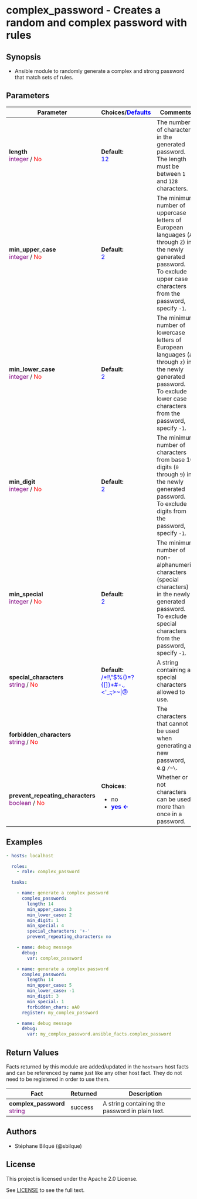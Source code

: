 # complex_password - Creates a random and complex password with rules

## Synopsis

* Ansible module to randomly generate a complex and strong password that match sets of rules.

## Parameters

| Parameter     | Choices/<font color="blue">Defaults</font> | Comments |
| ------------- | ---------|--------- |
|__length__<br><font color="purple">integer</font></font> / <font color="red">No</font> | __Default:__<br><font color="blue">12</font> | The number of characters in the generated password.<br>The length must be between `1` and `128` characters. |
|__min_upper_case__<br><font color="purple">integer</font></font> / <font color="red">No</font> | __Default:__<br><font color="blue">2</font> | The minimum number of uppercase letters of European languages (`A` through `Z`) in the newly generated password.<br>To exclude upper case characters from the password, specify `-1`. |
|__min_lower_case__<br><font color="purple">integer</font></font> / <font color="red">No</font> | __Default:__<br><font color="blue">2</font> | The minimum number of lowercase letters of European languages (`a` through `z`) in the newly generated password.<br>To exclude lower case characters from the password, specify `-1`. |
|__min_digit__<br><font color="purple">integer</font></font> / <font color="red">No</font> | __Default:__<br><font color="blue">2</font> | The minimum number of characters from base 10 digits (`0` through `9`) in the newly generated password.<br>To exclude digits from the password, specify `-1`. |
|__min_special__<br><font color="purple">integer</font></font> / <font color="red">No</font> | __Default:__<br><font color="blue">2</font> | The minimum number of non-alphanumeric characters (special characters) in the newly generated password.<br>To exclude special characters from the password, specify `-1`. |
|__special_characters__<br><font color="purple">string</font></font> / <font color="red">No</font> | __Default:__<br><font color="blue">/*!\\"$%()=?{[]}+\#-.,<'_:;>~\|@</font> | A string containing all special characters allowed to use. |
|__forbidden_characters__<br><font color="purple">string</font></font> / <font color="red">No</font> |  | The characters that cannot be used when generating a new password, e.g `/~\`. |
|__prevent_repeating_characters__<br><font color="purple">boolean</font></font> / <font color="red">No</font> | __Choices__: <ul><li>no</li><li><font color="blue">__yes &#x2190;__</font></li></ul> | Whether or not characters can be used more than once in a password. |

## Examples

```yaml
- hosts: localhost

  roles:
    - role: complex_password

  tasks:

    - name: generate a complex password
      complex_password:
        length: 14
        min_upper_case: 3
        min_lower_case: 2
        min_digit: 1
        min_special: 4
        special_characters: '+-'
        prevent_repeating_characters: no

    - name: debug message
      debug:
        var: complex_password

    - name: generate a complex password
      complex_password:
        length: 14
        min_upper_case: 5
        min_lower_case: -1
        min_digit: 3
        min_special: 1
        forbidden_chars: aA0
      register: my_complex_password

    - name: debug message
      debug:
        var: my_complex_password.ansible_facts.complex_password

```

## Return Values

Facts returned by this module are added/updated in the `hostvars` host facts and can be referenced by name just like any other host fact. They do not need to be registered in order to use them.

| Fact   | Returned   | Description |
| ------ |------------| ------------|
|__complex_password__<br><font color="purple">string</font> | success | A string containing the password in plain text. |

## Authors

* Stéphane Bilqué (@sbilque)

## License

This project is licensed under the Apache 2.0 License.

See [LICENSE](LICENSE) to see the full text.
